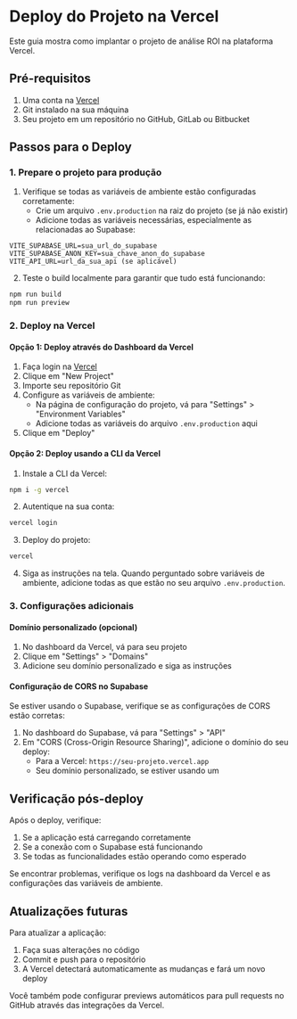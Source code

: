 # Deploy do Projeto na Vercel

Este guia mostra como implantar o projeto de análise ROI na plataforma Vercel.

## Pré-requisitos

1. Uma conta na [Vercel](https://vercel.com)
2. Git instalado na sua máquina
3. Seu projeto em um repositório no GitHub, GitLab ou Bitbucket

## Passos para o Deploy

### 1. Prepare o projeto para produção

1. Verifique se todas as variáveis de ambiente estão configuradas corretamente:
   - Crie um arquivo `.env.production` na raiz do projeto (se já não existir)
   - Adicione todas as variáveis necessárias, especialmente as relacionadas ao Supabase:

```
VITE_SUPABASE_URL=sua_url_do_supabase
VITE_SUPABASE_ANON_KEY=sua_chave_anon_do_supabase
VITE_API_URL=url_da_sua_api (se aplicável)
```

2. Teste o build localmente para garantir que tudo está funcionando:

```bash
npm run build
npm run preview
```

### 2. Deploy na Vercel

#### Opção 1: Deploy através do Dashboard da Vercel

1. Faça login na [Vercel](https://vercel.com)
2. Clique em "New Project"
3. Importe seu repositório Git
4. Configure as variáveis de ambiente:
   - Na página de configuração do projeto, vá para "Settings" > "Environment Variables"
   - Adicione todas as variáveis do arquivo `.env.production` aqui
5. Clique em "Deploy"

#### Opção 2: Deploy usando a CLI da Vercel

1. Instale a CLI da Vercel:
```bash
npm i -g vercel
```

2. Autentique na sua conta:
```bash
vercel login
```

3. Deploy do projeto:
```bash
vercel
```

4. Siga as instruções na tela. Quando perguntado sobre variáveis de ambiente, adicione todas as que estão no seu arquivo `.env.production`.

### 3. Configurações adicionais

#### Domínio personalizado (opcional)

1. No dashboard da Vercel, vá para seu projeto
2. Clique em "Settings" > "Domains"
3. Adicione seu domínio personalizado e siga as instruções

#### Configuração de CORS no Supabase

Se estiver usando o Supabase, verifique se as configurações de CORS estão corretas:

1. No dashboard do Supabase, vá para "Settings" > "API"
2. Em "CORS (Cross-Origin Resource Sharing)", adicione o domínio do seu deploy:
   - Para a Vercel: `https://seu-projeto.vercel.app`
   - Seu domínio personalizado, se estiver usando um

## Verificação pós-deploy

Após o deploy, verifique:

1. Se a aplicação está carregando corretamente
2. Se a conexão com o Supabase está funcionando
3. Se todas as funcionalidades estão operando como esperado

Se encontrar problemas, verifique os logs na dashboard da Vercel e as configurações das variáveis de ambiente.

## Atualizações futuras

Para atualizar a aplicação:

1. Faça suas alterações no código
2. Commit e push para o repositório
3. A Vercel detectará automaticamente as mudanças e fará um novo deploy

Você também pode configurar previews automáticos para pull requests no GitHub através das integrações da Vercel. 